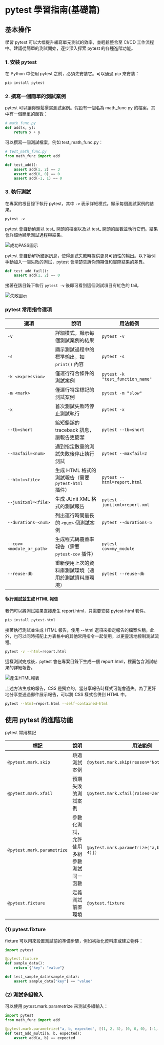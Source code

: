 # pytest 學習指南(基礎篇)

## 基本操作
學習 pytest 可以大幅提升編寫單元測試的效率，並輕鬆整合至 CI/CD 工作流程中。建議從簡單的測試開始，逐步深入探索 pytest 的各種進階功能。

### 1. 安裝 pytest
在 Python 中使用 pytest 之前，必須先安裝它。可以通過 pip 來安裝：

```bash
pip install pytest
```

### 2. 撰寫一個簡單的測試案例
pytest 可以讓你輕鬆撰寫測試案例。假設有一個名為 math_func.py 的檔案，其中有一個簡單的函數：

```py
# math_func.py
def add(x, y):
    return x + y
```

可以撰寫一個測試檔案，例如 test_math_func.py：

```py
# test_math_func.py
from math_func import add

def test_add():
    assert add(1, 2) == 3
    assert add(0, 0) == 0
    assert add(-1, 1) == 0
```

### 3. 執行測試
在專案的根目錄下執行 pytest，其中 `-v` 表示詳細模式，顯示每個測試案例的結果。

```py
pytest -v
```

pytest 會自動偵測以 test_ 開頭的檔案以及以 test_ 開頭的函數並執行它們。結果會詳細地顯示測試過程與結果。

![成功PASS圖示]()


pytest 會自動解析錯誤訊息，使得測試失敗時提供更具可讀性的輸出。以下範例手動加入一個失敗的測試，pytest 會清楚告訴你預期值和實際結果的差異。

```py
def test_add_fail():
    assert add(1, 2) == 0
```

接著在該目錄下執行 `pytest -v` 後即可看到這個測試項目有紅色的 fail。

![失敗圖示]()


### pytest 常用指令選項

| 選項                         | 說明                                                                  | 用法範例                                                   |
|------------------------------|-----------------------------------------------------------------------|------------------------------------------------------------|
| `-v`                         | 詳細模式，顯示每個測試案例的結果                                       | `pytest -v`                                                |
| `-s`                         | 顯示測試過程中的標準輸出，如 `print()` 內容                             | `pytest -s`                                                |
| `-k <expression>`            | 僅運行符合條件的測試案例                                               | `pytest -k "test_function_name"`                           |
| `-m <mark>`                  | 僅運行特定標記的測試案例                                               | `pytest -m "slow"`                                         |
| `-x`                         | 首次測試失敗時停止測試執行                                             | `pytest -x`                                                |
| `--tb=short`                 |縮短錯誤的 traceback 訊息，讓報告更簡潔                                 | `pytest --tb=short`                                        |
| `--maxfail=<num>`            | 遇到指定數量的測試失敗後停止執行測試                                    | `pytest --maxfail=2`                                       |
| `--html=<file>`              | 生成 HTML 格式的測試報告（需要 `pytest-html` 插件）                     | `pytest --html=report.html`                                |
| `--junitxml=<file>`          | 生成 JUnit XML 格式的測試報告                                          | `pytest --junitxml=report.xml`                             |
| `--durations=<num>`          | 列出運行時間最長的 `<num>` 個測試案例                                    | `pytest --durations=5`                                     |
| `--cov=<module_or_path>`     | 生成程式碼覆蓋率報告（需要 `pytest-cov` 插件）                           | `pytest --cov=my_module`                                   |
| `--reuse-db`                 | 重新使用上次的資料庫測試環境（適用於測試資料庫環境）                     | `pytest --reuse-db`                                        |


#### 執行測試並生成 HTML 報告
我們可以將測試結果直接產生 report.html，只需要安裝 pytest-html 套件。

```bash
pip install pytest-html
```

接著執行測試並生成 HTML 報告，使用 --html 選項來指定報告的檔案名稱。此外，也可以同時搭配上方表格中的其他常用指令一起使用，以更靈活地控制測試流程。

```bash
pytest -v --html=report.html
```

這樣測試完成後，pytest 會在專案目錄下生成一個 report.html，裡面包含測試結果的詳細報告。

![產生HTML報表]()

上述方法生成的報告，CSS 是獨立的，當分享報告時樣式可能會遺失。為了更好地分享並通過郵件展示報告，可以將 CSS 樣式合併到 HTML 中。

```bash
pytest --html=report.html --self-contained-html
```

## 使用 pytest 的進階功能
pytest 常用標記

| 標記                        | 說明                                                                  | 用法範例                                                   |
|-----------------------------|-----------------------------------------------------------------------|------------------------------------------------------------|
| `@pytest.mark.skip`          | 跳過測試案例                                                         | `@pytest.mark.skip(reason="Not implemented")`               |
| `@pytest.mark.xfail`         | 預期失敗的測試案例                                                   | `@pytest.mark.xfail(raises=ZeroDivisionError)`              |
| `@pytest.mark.parametrize`   | 參數化測試，允許使用多組參數測試同一函數                              | `@pytest.mark.parametrize("a,b", [(1, 2), (3, 4)])`         |
| `@pytest.fixture`            | 定義測試前置環境                                                     | `@pytest.fixture`                                           |

### (1)  pytest.fixture
fixture 可以用來設置測試前的準備步驟，例如初始化資料庫或建立物件：

```py
import pytest

@pytest.fixture
def sample_data():
    return {"key": "value"}

def test_sample_data(sample_data):
    assert sample_data["key"] == "value"
```

### (2) 測試多組輸入
可以使用 pytest.mark.parametrize 來測試多組輸入：

```py
import pytest
from math_func import add

@pytest.mark.parametrize("a, b, expected", [(1, 2, 3), (0, 0, 0), (-1, 1, 0)])
def test_add_multi(a, b, expected):
    assert add(a, b) == expected
```

